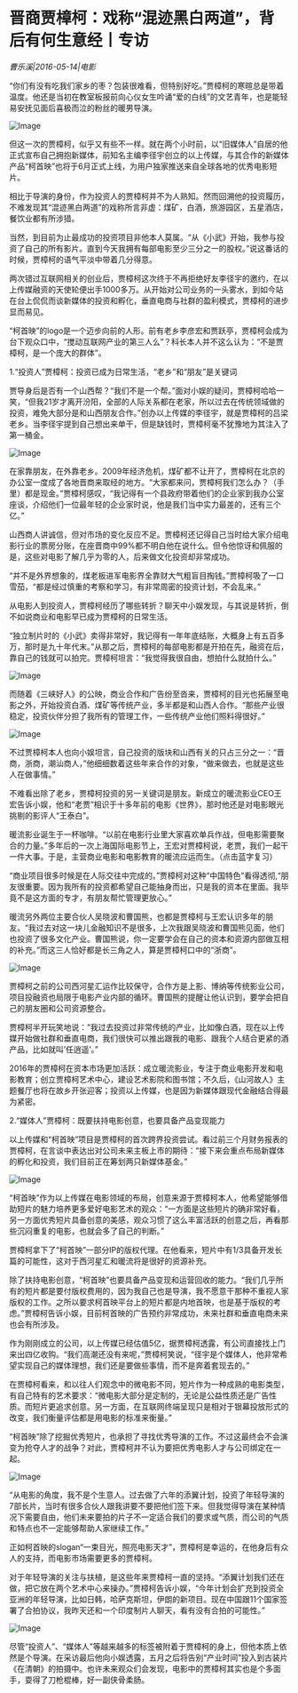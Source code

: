 # 晋商贾樟柯：戏称“混迹黑白两道”，背后有何生意经丨专访

*曹乐溪|2016-05-14|电影*

“你们有没有吃我们家乡的枣？包装很难看，但特别好吃。”贾樟柯的寒暄总是带着温度。他还是当初在教室板报前向心仪女生吟诵“爱的白线”的文艺青年，也是能轻易安抚见面后喜极而泣的粉丝的暖男导演。

![Image](http://static.ylzbl.com/uploads/ueditor/php/upload/image/20170811/1502444354955825.jpeg)

但这一次的贾樟柯，似乎又有些不一样。就在两个小时前，以“旧媒体人”自居的他正式宣布自己拥抱新媒体，前知名主编李径宇创立的以上传媒，与其合作的新媒体产品“柯首映”也将于6月正式上线，为用户独家推送来自全球各地的优秀电影短片。

相比于导演的身份，作为投资人的贾樟柯并不为人熟知。然而回溯他的投资履历，不难发现其“混迹黑白两道”的戏称所言非虚：煤矿，白酒，旅游园区，五星酒店，餐饮业都有所涉猎。

当然，到目前为止最成功的投资项目非他本人莫属。“从《小武》开始，我参与投资了自己的所有影片。直到今天我拥有每部电影至少三分之一的股权。”说这番话的时候，贾樟柯的语气平淡中带着几分得意。

两次错过互联网相关的创业后，贾樟柯这次终于不再拒绝好友李径宇的邀约，在以上传媒融资的天使轮便出手1000多万。从开始对公司业务的一头雾水，到如今站在台上侃侃而谈新媒体的投资和孵化，垂直电商与社群的盈利模式，贾樟柯的进步显而易见。

“柯首映”的logo是一个迈步向前的人形。前有老乡李彦宏和贾跃亭，贾樟柯会成为台下观众口中，“搅动互联网产业的第三人么”？科长本人并不这么认为：“不是贾樟柯，是一个庞大的群体”。

1.“投资人”贾樟柯：投资已成为日常生活，“老乡”和“朋友”是关键词

贾导身后是否有一个山西帮？“我们不是一个帮。”面对小娱的疑问，贾樟柯哈哈一笑，“但我21岁才离开汾阳，全部的人际关系都在老家，所以过去在传统领域做的投资，难免大部分是和山西朋友合作。”创办以上传媒的李径宇，就是贾樟柯的吕梁老乡。当李径宇提到自己想出来单干，但是缺钱时，贾樟柯毫不犹豫地为其注入了第一桶金。

![Image](http://p2.pstatp.com/large/31fa0001aae47d927bed)

在家靠朋友，在外靠老乡。2009年经济危机，煤矿都不让开了，贾樟柯在北京的办公室一度成了各地晋商来取经的地方。“大家都来问，贾樟柯我们怎么办？（手里）都是现金。”贾樟柯感叹，“我记得有一个县政府带着他们的企业家到我办公室座谈，介绍他们一位最年轻的企业家时说，他是我们当中实力最差的，还有三个亿。”

山西商人讲诚信，但对市场的变化反应不足。贾樟柯还记得自己当时给大家介绍电影行业的票房分账，在座晋商中99%都不明白他在说什么。但令他惊讶和佩服的是，这些对电影了解几乎为零的人，后来做文化投资却非常成功。

“并不是外界想象的，煤老板进军电影界全靠财大气粗盲目掏钱。”贾樟柯吸了一口雪茄，“都是经过慎重的考察和学习，有非常周密的投资计划，不会乱来。”

从电影人到投资人，贾樟柯经历了哪些转折？聊天中小娱发现，与其说是转折，倒不如说商业和电影早已成为贾樟柯的日常生活。

“独立制片时的《小武》卖得非常好，我记得有一年年底结账，大概身上有五百多万，那时是九十年代末。”从那之后，贾樟柯的每部电影都是开拍在先，融资在后，靠自己的钱就可以拍完。贾樟柯坦言：“我觉得我很自由，想拍什么就拍什么。”

![Image](http://p2.pstatp.com/large/32090002f0e47a2c050f)

而随着《三峡好人》的公映，商业合作和广告纷至沓来，贾樟柯的目光也拓展至电影之外，开始投资白酒、煤矿等传统产业，多半都是和山西人合作。“那些产业很稳定，投资伙伴分担了我所有的管理工作，一些传统产业他们照料得很好。”

![Image](http://p2.pstatp.com/large/320b0003c89780ca479d)

不过贾樟柯本人也向小娱坦言，自己投资的版块和山西有关的只占三分之一：“晋商，浙商，潮汕商人，”他细细数着这些年来合作的对象，“做来做去，也就是这些人在做事情。”

不难看出除了老乡，贾樟柯投资的另一关键词是朋友。新成立的暖流影业CEO王宏告诉小娱，他和“老贾”相识于十多年前的电影《世界》，那时他还是对电影眼光挑剔的影评人“王泰白”。

暖流影业诞生于一杯咖啡。“以前在电影行业里大家喜欢单兵作战，但电影需要聚合的力量。”多年后的一次上海国际电影节上，王宏对贾樟柯说，老贾，我们一起干一件大事。于是，主营商业电影和电影教育的暖流应运而生。（点击蓝字复习）

“商业项目很多时候是在人际交往中完成的。”贾樟柯对这种“中国特色”看得透彻,“朋友很重要。因为我所有的投资都希望自己能抽身而出，只是我的资本在里面。我毕竟不是这方面的专才，有朋友帮忙管理更放心。”

暖流另外两位主要合伙人吴晓波和曹国熊，也都是贾樟柯与王宏认识多年的朋友。“我过去对这一块儿金融知识不是很多，上次我跟吴晓波和曹国熊见面，他们也投资了很多文化产业。曹国熊说，你一定要学会在自己的资本和资源内部做互相的补充。”而这三人恰好都是长三角之人，算是贾樟柯口中的“浙商”。

![Image](http://p3.pstatp.com/large/31fd000201bfdd74ab30)

贾樟柯之前的公司西河星汇运作比较保守，合作方是上影、博纳等传统影业公司，项目投融资也局限于电影产业内部的循环。曹国熊的提醒让他认识到，要学会把自己的朋友圈和公司资源整合。

贾樟柯半开玩笑地说：“我过去投资过非常传统的产业，比如像白酒，现在以上传媒开始做社群和垂直电商，我们很快可以推出跟我的电影、跟我个人结合更紧的酒产品，比如就叫’任逍遥’。”

2016年的贾樟柯在资本市场更加活跃：成立暖流影业，专注于商业电影开发和电影教育；创立贾樟柯艺术中心，建设艺术影院和图书馆；不久后，《山河故人》主题餐厅也将在故乡开张迎客；投资以上传媒，也是因为新媒体跟现代金融结合得最为紧密。

2.“媒体人”贾樟柯：既要扶持电影创意，也要具备产品变现能力

以上传媒和“柯首映”项目是贾樟柯的首次跨界投资尝试。看过前三个月财务报表的贾樟柯，在言谈中表达出对公司未来主板上市的期待：“接下来会重点布局新媒体的孵化和投资，我们目前正在筹划两只新媒体基金。”

![Image](http://p3.pstatp.com/large/320b0003c89687d2e75b)

“柯首映”作为以上传媒在电影领域的布局，创意来源于贾樟柯本人，他希望能够借助短片的魅力培养更多爱好电影艺术的观众：“一方面是这些短片的确非常好看，另一方面优秀短片具备创意的美感，观众习惯了这么丰富活跃的创意之后，再看那些沉闷重复的电影，也就会多了自己的判断。”

贾樟柯拿下了“柯首映”一部分IP的版权代理。在他看来，短片中有1/3具备开发长篇的可能性，这对于西河星汇和暖流将是很好的资源补充。

除了扶持电影创意，“柯首映”也要具备产品变现和运营回收的能力。“我们几乎所有的短片都是要付版权费用的，因为我自己也是导演，我不愿意干那种不重视人家版权的工作。之所以要求柯首映平台上的短片都是内地首映，也是基于版权的考虑。”贾樟柯告诉小娱，目前柯首映的广告预约非常成功，未来社群和垂直电商未来也会有所涉及。

作为刚刚成立的公司，以上传媒已经估值5亿，据贾樟柯透露，有公司直接找上门来出四亿收购。“我们高潮还没有来呢，”贾樟柯笑说，“径宇是个媒体人，他非常希望实现自己的媒体理想，我们还是要做些事情，而不是奔着套现去的。”

在贾樟柯看来，和以往人们观念中的微电影不同，短片作为一种成熟的电影类型，有自己特有的艺术要求：“微电影大部分是定制的，无论是公益性质还是广告性质。而短片更追求创意。另一方面，在互联网终端呈现只是相对于银幕投放形式的改变，我们衡量评估都是用电影的标准来衡量。”

“柯首映”除了挖掘优秀短片，也承担了寻找优秀导演的工作。不过这最终会不会演变为抢夺人才的战争？对此，贾樟柯并不认为要把优秀电影人才与公司绑定在一起。

![Image](http://p2.pstatp.com/large/320100049bdd51817b7a)

“从电影的角度，我不是个生意人。过去做了六年的添翼计划，投资了年轻导演的7部长片，当时有很多合伙人跟我讲要不要把他们签下来。但我觉得导演在某种情况下需要自由，他们未来要拍的片子不一定适合我们的要求或气质，而公司的气质和特点也不一定能够帮助人家继续工作。”

正如柯首映的slogan“一束目光，照亮电影天才”，贾樟柯是幸运的，在他身后有众人的支持，而电影市场需要更多的贾樟柯。

对于年轻导演的关注与扶植，是这些年来贾樟柯一直的坚持。“添翼计划我们还在做，把它放在两个艺术中心来操办。”贾樟柯告诉小娱，“今年计划会扩充到投资全亚洲的年轻导演，比如日韩，哈萨克斯坦，伊朗的新项目。现在中国跟11个国家签署了合拍协议，我昨天还和一个印度制片人聊天，看有没有合拍的可能性。”

![Image](http://p3.pstatp.com/large/320100049bdcc73d6a7d)

尽管“投资人”、“媒体人”等越来越多的标签被附着于贾樟柯的身上，但他本质上依然是个导演。在采访最后他向小娱透露，五月之后将告别“产业时间”投入到古装片《在清朝》的拍摄中。也许未来观众们会发现，电影中的贾樟柯其实也是个多面手，耍得了刀枪棍棒，好一副侠骨柔肠。


